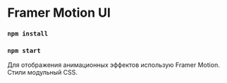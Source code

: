 # Framer Motion UI

### `npm install`
### `npm start`

Для отображения анимационных эффектов использую Framer Motion. Стили модульный CSS.
